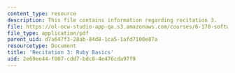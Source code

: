 ```yaml
---
content_type: resource
description: This file contains information regarding recitation 3.
file: https://ol-ocw-studio-app-qa.s3.amazonaws.com/courses/6-170-software-studio-spring-2013/2e69ee44f007cdd7bdc84e476cda97f9_MIT6_170S13_rec3-Ruby.pdf
file_type: application/pdf
parent_uid: d7a647f3-28ab-84d8-1ca5-1afd7100e87a
resourcetype: Document
title: 'Recitation 3: Ruby Basics'
uid: 2e69ee44-f007-cdd7-bdc8-4e476cda97f9
---
```

